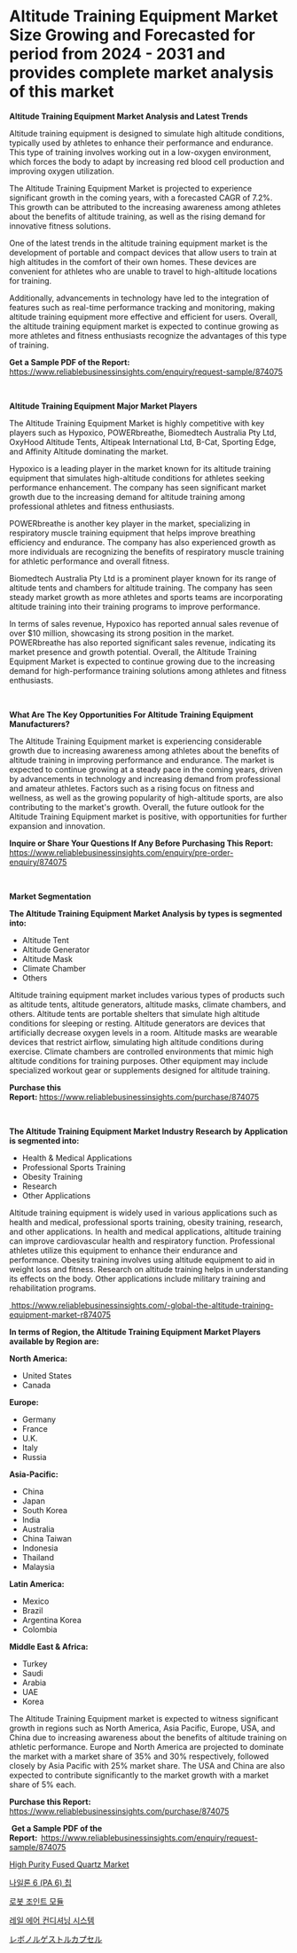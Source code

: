 <p><h1>Altitude Training Equipment Market Size Growing and Forecasted for period from 2024 - 2031 and provides complete market analysis of this market</h1></p><p><strong>Altitude Training Equipment Market Analysis and Latest Trends</strong></p>
<p><p>Altitude training equipment is designed to simulate high altitude conditions, typically used by athletes to enhance their performance and endurance. This type of training involves working out in a low-oxygen environment, which forces the body to adapt by increasing red blood cell production and improving oxygen utilization.</p><p>The Altitude Training Equipment Market is projected to experience significant growth in the coming years, with a forecasted CAGR of 7.2%. This growth can be attributed to the increasing awareness among athletes about the benefits of altitude training, as well as the rising demand for innovative fitness solutions.</p><p>One of the latest trends in the altitude training equipment market is the development of portable and compact devices that allow users to train at high altitudes in the comfort of their own homes. These devices are convenient for athletes who are unable to travel to high-altitude locations for training.</p><p>Additionally, advancements in technology have led to the integration of features such as real-time performance tracking and monitoring, making altitude training equipment more effective and efficient for users. Overall, the altitude training equipment market is expected to continue growing as more athletes and fitness enthusiasts recognize the advantages of this type of training.</p></p>
<p><strong>Get a Sample PDF of the Report:&nbsp;</strong> <a href="https://www.reliablebusinessinsights.com/enquiry/request-sample/874075">https://www.reliablebusinessinsights.com/enquiry/request-sample/874075</a></p>
<p>&nbsp;</p>
<p><strong>Altitude Training Equipment Major Market Players</strong></p>
<p><p>The Altitude Training Equipment Market is highly competitive with key players such as Hypoxico, POWERbreathe, Biomedtech Australia Pty Ltd, OxyHood Altitude Tents, Altipeak International Ltd, B-Cat, Sporting Edge, and Affinity Altitude dominating the market. </p><p>Hypoxico is a leading player in the market known for its altitude training equipment that simulates high-altitude conditions for athletes seeking performance enhancement. The company has seen significant market growth due to the increasing demand for altitude training among professional athletes and fitness enthusiasts. </p><p>POWERbreathe is another key player in the market, specializing in respiratory muscle training equipment that helps improve breathing efficiency and endurance. The company has also experienced growth as more individuals are recognizing the benefits of respiratory muscle training for athletic performance and overall fitness.</p><p>Biomedtech Australia Pty Ltd is a prominent player known for its range of altitude tents and chambers for altitude training. The company has seen steady market growth as more athletes and sports teams are incorporating altitude training into their training programs to improve performance.</p><p>In terms of sales revenue, Hypoxico has reported annual sales revenue of over $10 million, showcasing its strong position in the market. POWERbreathe has also reported significant sales revenue, indicating its market presence and growth potential. Overall, the Altitude Training Equipment Market is expected to continue growing due to the increasing demand for high-performance training solutions among athletes and fitness enthusiasts.</p></p>
<p>&nbsp;</p>
<p><strong>What Are The Key Opportunities For Altitude Training Equipment Manufacturers?</strong></p>
<p><p>The Altitude Training Equipment market is experiencing considerable growth due to increasing awareness among athletes about the benefits of altitude training in improving performance and endurance. The market is expected to continue growing at a steady pace in the coming years, driven by advancements in technology and increasing demand from professional and amateur athletes. Factors such as a rising focus on fitness and wellness, as well as the growing popularity of high-altitude sports, are also contributing to the market's growth. Overall, the future outlook for the Altitude Training Equipment market is positive, with opportunities for further expansion and innovation.</p></p>
<p><strong>Inquire or Share Your Questions If Any Before Purchasing This Report:</strong> <a href="https://www.reliablebusinessinsights.com/enquiry/pre-order-enquiry/874075">https://www.reliablebusinessinsights.com/enquiry/pre-order-enquiry/874075</a></p>
<p>&nbsp;</p>
<p><strong>Market Segmentation</strong></p>
<p><strong>The Altitude Training Equipment Market Analysis by types is segmented into:</strong></p>
<p><ul><li>Altitude Tent</li><li>Altitude Generator</li><li>Altitude Mask</li><li>Climate Chamber</li><li>Others</li></ul></p>
<p><p>Altitude training equipment market includes various types of products such as altitude tents, altitude generators, altitude masks, climate chambers, and others. Altitude tents are portable shelters that simulate high altitude conditions for sleeping or resting. Altitude generators are devices that artificially decrease oxygen levels in a room. Altitude masks are wearable devices that restrict airflow, simulating high altitude conditions during exercise. Climate chambers are controlled environments that mimic high altitude conditions for training purposes. Other equipment may include specialized workout gear or supplements designed for altitude training.</p></p>
<p><strong>Purchase this Report:&nbsp;</strong><a href="https://www.reliablebusinessinsights.com/purchase/874075">https://www.reliablebusinessinsights.com/purchase/874075</a></p>
<p>&nbsp;</p>
<p><strong>The Altitude Training Equipment Market Industry Research by Application is segmented into:</strong></p>
<p><ul><li>Health & Medical Applications</li><li>Professional Sports Training</li><li>Obesity Training</li><li>Research</li><li>Other Applications</li></ul></p>
<p><p>Altitude training equipment is widely used in various applications such as health and medical, professional sports training, obesity training, research, and other applications. In health and medical applications, altitude training can improve cardiovascular health and respiratory function. Professional athletes utilize this equipment to enhance their endurance and performance. Obesity training involves using altitude equipment to aid in weight loss and fitness. Research on altitude training helps in understanding its effects on the body. Other applications include military training and rehabilitation programs.</p></p>
<p><a href="https://www.reliablebusinessinsights.com/-global-the-altitude-training-equipment-market-r874075">&nbsp;https://www.reliablebusinessinsights.com/-global-the-altitude-training-equipment-market-r874075</a></p>
<p><strong>In terms of Region, the Altitude Training Equipment Market Players available by Region are:</strong></p>
<p>
    <p> <strong> North America: </strong>
        <ul>
            <li>United States</li>
            <li>Canada</li>
        </ul>
        </p> 
    <p> <strong> Europe: </strong>
        <ul>
            <li>Germany</li>
            <li>France</li>
            <li>U.K.</li>
            <li>Italy</li>
            <li>Russia</li>
        </ul>
        </p> 
    <p> <strong> Asia-Pacific: </strong>
        <ul>
            <li>China</li>
            <li>Japan</li>
            <li>South Korea</li>
            <li>India</li>
            <li>Australia</li>
            <li>China Taiwan</li>
            <li>Indonesia</li>
            <li>Thailand</li>
            <li>Malaysia</li>
        </ul>
        </p> 
    <p> <strong> Latin America: </strong>
        <ul>
            <li>Mexico</li>
            <li>Brazil</li>
            <li>Argentina Korea</li>
            <li>Colombia</li>
        </ul>
        </p> 
    <p> <strong> Middle East & Africa: </strong>
        <ul>
            <li>Turkey</li>
            <li>Saudi</li>
            <li>Arabia</li>
            <li>UAE</li>
            <li>Korea</li>
        </ul>
    </p>
    </p>
<p><p>The Altitude Training Equipment market is expected to witness significant growth in regions such as North America, Asia Pacific, Europe, USA, and China due to increasing awareness about the benefits of altitude training on athletic performance. Europe and North America are projected to dominate the market with a market share of 35% and 30% respectively, followed closely by Asia Pacific with 25% market share. The USA and China are also expected to contribute significantly to the market growth with a market share of 5% each.</p></p>
<p><strong>Purchase this Report: </strong><a href="https://www.reliablebusinessinsights.com/purchase/874075">https://www.reliablebusinessinsights.com/purchase/874075</a></p>
<p>&nbsp;<strong>Get a Sample PDF of the Report:&nbsp;&nbsp;</strong><a href="https://www.reliablebusinessinsights.com/enquiry/request-sample/874075">https://www.reliablebusinessinsights.com/enquiry/request-sample/874075</a></p>
<p><strong></strong></p>
<p><p><a href="https://github.com/ayamsauke86/Market-Research-Report-List-1/blob/main/high-purity-fused-quartz-market.md">High Purity Fused Quartz Market</a></p><p><a href="https://medium.com/@pepo3k/%EB%82%98%EC%9D%BC%EB%A1%A0-6-pa-6-%EC%B9%A9-%EC%8B%9C%EC%9E%A5%EC%97%90-%EB%8C%80%ED%95%9C-%EC%8B%AC%EC%B8%B5-%EC%A1%B0%EC%82%AC-%EB%8F%99%ED%96%A5-%EC%8B%9C%EC%9E%A5-%EC%84%B8%EB%B6%84%ED%99%94-%EB%B0%8F-%EA%B2%BD%EC%9F%81-%EB%B6%84%EC%84%9D-861d55eabdcd">나일론 6 (PA 6) 칩</a></p><p><a href="https://github.com/puputanisa684/Market-Research-Report-List-1/blob/main/5389924112080.md">로봇 조인트 모듈</a></p><p><a href="https://github.com/bossladyaries0/Market-Research-Report-List-1/blob/main/7086363112081.md">레일 에어 컨디셔닝 시스템</a></p><p><a href="https://github.com/ksxzwxabcuynh011/Market-Research-Report-List-2/blob/main/9049261119048.md">レボノルゲストルカプセル</a></p></p>